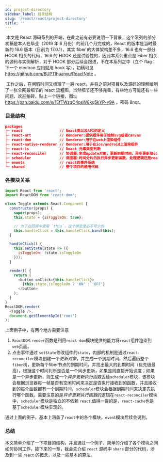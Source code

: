 ```yaml
---
id: project-directory
sidebar_label: 目录结构
slug: '/react/react/project-directory'
title: ''
---
```


​		本文是 React 源码系列的开端，在此之前有必要说明一下背景，这个系列的部分初稿是本人在毕业（2019 年 6 月份）的前几个月完成的，React 的版本是当时最新的 16.6 版本（目前为 17.0.1），其实 fiber 的大体架构差不多，16.6 也有一部分 HOOK 相关的代码，16.6 的 HOOK 还是试验性的，因此本系列重点是 Fiber 相关的源码与实例解析，对于 HOOK 部分后续会跟进，不在本系列之中（立个 flag：下一个 electron 应用就用 hook 写），初稿可见 https://github.com/BUPTlhuanyu/ReactNote 。

​		工作之后，在闲暇时间又梳理了一遍 react，并将之前对项目以及源码的理解绘制了一张全网最细节的 react 流程图。当然细节还不够完善，有些地方可能还有一些问题，欢迎拍砖。贴上一个链接，图址 https://pan.baidu.com/s/1EfTWzqC4psW8kq5kYP-v9A ，密码 8nqr。

### 目录结构

````````````````json
packages                                   
├─ react                 // React类以及API的定义
├─ react-art             // Renderer:提供组件用于绘制svg或者canvas
├─ react-dom             // Renderer:用于在web上渲染组件
├─ react-native-renderer // Renderer:用于在ios/android上渲染组件
├─ react-is              // React 元素类型判断
├─ react-reconciler      // 协调器:生成update对象，更新到期时间，异步更新给scheduler，同步更新直接调度
├─ scheduler             // 调度器:时间分片的执行异步更新函数，处理逻辑还是react-reconciler
├─ events                // react的事件系统
└─ shared                // 整个项目的通用代码
````````````````

### 各模块关系

`````javascript
import React from 'react';
import ReactDOM from 'react-dom';

class Toggle extends React.Component {
  constructor(props) {
    super(props);
    this.state = {isToggleOn: true};

    // 为了在回调中使用 `this`，这个绑定是必不可少的
    this.handleClick = this.handleClick.bind(this);
  }

  handleClick() {
    this.setState(state => ({
      isToggleOn: !state.isToggleOn
    }));
  }

  render() {
    return (
      <button onClick={this.handleClick}>
        {this.state.isToggleOn ? 'ON' : 'OFF'}
      </button>
    );
  }
}
ReactDOM.render(
  <Toggle />,
  document.getElementById('root')
);
`````



上面例子中，有两个地方需要注意

1. `ReactDOM.render`函数是利用`react-dom`模块提供的能力将`react`组件渲染到`web`页面。
2. 点击事件通过 `setState`修改组件的`state`，内部的机制是通过`react-reconciler`模块创建一个*更新对象*，并生成一个到期时间，然后遍历整个`fiber`树，更新每个fiber节点的到期时间，并找出最大的到期时间（优先级最高），根据这个时间判断是否是一个同步更新，如果是则直接开始调度；如果是一个异步更新，则生成一个*异步更新执行函数*丢给`scheduler`模块，该模块会根据浏览器每一帧是否有空闲时间来决定是否执行接收到的函数，并且接收到的每个函数都有一个到期时间，`scheduler`模块会根据到期时间来决定先执行哪个函数。需要注意的是*异步更新执行函数*的逻辑在`react-reconciler`模块中，`scheduler`模块是独立的不依赖 `react`,值得一提的是，`react-cache`也是基于`scheduler`模块实现的。

通过上面的例子，基本上涵盖了`react`中的各个模块，`event`模块后续会说到。

### 总结

​		本文简单介绍了一下项目的结构，并且通过一个例子，简单的介绍了各个模块之间如何协同工作，接下来的一章，我会先介绍 `react` 源码中 `share` 部分的代码，涉及到一些 `react` 的概念，以及一些基本的算法。